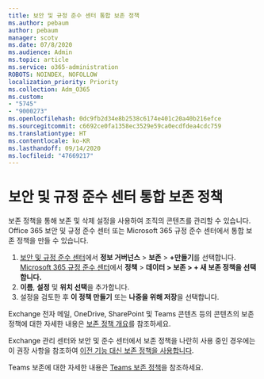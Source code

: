 ```yaml
---
title: 보안 및 규정 준수 센터 통합 보존 정책
ms.author: pebaum
author: pebaum
manager: scotv
ms.date: 07/8/2020
ms.audience: Admin
ms.topic: article
ms.service: o365-administration
ROBOTS: NOINDEX, NOFOLLOW
localization_priority: Priority
ms.collection: Adm_O365
ms.custom:
- "5745"
- "9000273"
ms.openlocfilehash: 0dc9fb2d34e8b2538c6174e401c20a40b216efce
ms.sourcegitcommit: c6692ce0fa1358ec3529e59ca0ecdfdea4cdc759
ms.translationtype: HT
ms.contentlocale: ko-KR
ms.lasthandoff: 09/14/2020
ms.locfileid: "47669217"
---
```

# <a name="unified-retention-policies-in-the-security--compliance-center"></a>보안 및 규정 준수 센터 통합 보존 정책

보존 정책을 통해 보존 및 삭제 설정을 사용하여 조직의 콘텐츠를 관리할 수 있습니다. Office 365 보안 및 규정 준수 센터 또는 Microsoft 365 규정 준수 센터에서 통합 보존 정책을 만들 수 있습니다. 

1. [보안 및 규정 준수 센터](https://go.microsoft.com/fwlink/p/?linkid=2077143)에서 **정보 거버넌스** > **보존** > **+만들기**를 선택합니다. <br/>
    [Microsoft 365 규정 준수 센터](https://go.microsoft.com/fwlink/p/?linkid=2077149)에서 **정책** > **데이터 > 보존 > + 새 보존 정책을 선택합니다.**
2. **이름**, **설정** 및 **위치 선택**을 추가합니다.
3. 설정을 검토한 후 **이 정책 만들기** 또는 **나중을 위해 저장**을 선택합니다.  
      
Exchange 전자 메일, OneDrive, SharePoint 및 Teams 콘텐츠 등의 콘텐츠의 보존 정책에 대한 자세한 내용은 [보존 정책 개요](https://go.microsoft.com/fwlink/?linkid=2127785)를 참조하세요.  
    
Exchange 관리 센터와 보안 및 준수 센터에서 보존 정책을 나란히 사용 중인 경우에는 이 권장 사항을 참조하여 [이전 기능 대신 보존 정책을 사용합니다](https://docs.microsoft.com/microsoft-365/compliance/retention-policies?view=o365-worldwide#use-a-retention-policy-instead-of-older-features).  
    
Teams 보존에 대한 자세한 내용은 [Teams 보존 정책](https://docs.microsoft.com/microsoftteams/retention-policies)을 참조하세요.